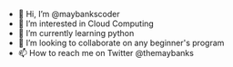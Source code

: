 - 👋 Hi, I’m @maybankscoder
- 👀 I’m interested in Cloud Computing
- 🌱 I’m currently learning python
- 💞️ I’m looking to collaborate on any beginner's program
- 📫 How to reach me on Twitter @themaybanks

<!---
maybankscoder/maybankscoder is a ✨ special ✨ repository because its `README.md` (this file) appears on your GitHub profile.
You can click the Preview link to take a look at your changes.
--->
